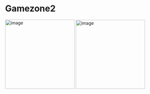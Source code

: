 # Gamezone2

<img width="225" alt="image" src="https://github.com/Harshit-Khandelwal10/Gamezone2/assets/138616732/8177511e-93f8-4d0d-9c4b-87acede94b52">
<img width="224" alt="image" src="https://github.com/Harshit-Khandelwal10/Gamezone2/assets/138616732/8f03a074-39fc-45ed-897b-9b95afb37554">
